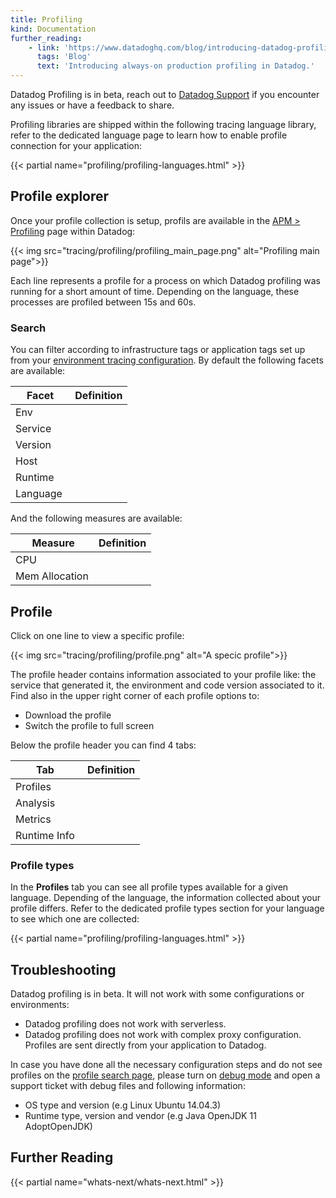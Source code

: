 ```yaml
---
title: Profiling
kind: Documentation
further_reading:
    - link: 'https://www.datadoghq.com/blog/introducing-datadog-profiling/'
      tags: 'Blog'
      text: 'Introducing always-on production profiling in Datadog.'
---
```


<div class="alert alert-info">
Datadog Profiling is in beta, reach out to <a href="/help/">Datadog Support</a> if you encounter any issues or have a feedback to share.
</div>

Profiling libraries are shipped within the following tracing language library, refer to the dedicated language page to learn how to enable profile connection for your application:

{{< partial name="profiling/profiling-languages.html" >}}

## Profile explorer

Once your profile collection is setup, profils are available in the [APM > Profiling][1] page within Datadog:

{{< img src="tracing/profiling/profiling_main_page.png" alt="Profiling main page">}}

Each line represents a profile for a process on which Datadog profiling was running for a short amount of time. Depending on the language, these processes are profiled between 15s and 60s.

### Search

You can filter according to infrastructure tags or application tags set up from your [environment tracing configuration][2]. By default the following facets are available:

|  Facet   |  Definition |
| -------- | ----------- |
| Env      |             |
| Service  |             |
| Version  |             |
| Host     |             |
| Runtime  |             |
| Language |             |

And the following measures are available:

|  Measure        | Definition |
| --------------- | ---------- |
| CPU             |            |
| Mem Allocation  |            |

## Profile

Click on one line to view a specific profile:

{{< img src="tracing/profiling/profile.png" alt="A specic profile">}}

The profile header contains information associated to your profile like: the service that generated it, the environment and code version associated to it. Find also in the upper right corner of each profile options to:

- Download the profile
- Switch the profile to full screen

Below the profile header you can find 4 tabs:

| Tab          |  Definition |
| ------------ | ----------- |
| Profiles     |             |
| Analysis     |             |
| Metrics      |             |
| Runtime Info |             |

### Profile types

In the **Profiles** tab you can see all profile types available for a given language. Depending of the language, the information collected about your profile differs. Refer to the dedicated profile types section for your language to see which one are collected:

{{< partial name="profiling/profiling-languages.html" >}}

## Troubleshooting

Datadog profiling is in beta. It will not work with some configurations or environments:

- Datadog profiling does not work with serverless.
- Datadog profiling does not work with complex proxy configuration. Profiles are sent directly from your application to Datadog.

In case you have done all the necessary configuration steps and do not see profiles on the [profile search page](#search-profiles), please turn on [debug mode][3] and open a support ticket with debug files and following information:

- OS type and version (e.g Linux Ubuntu 14.04.3)
- Runtime type, version and vendor (e.g Java OpenJDK 11 AdoptOpenJDK)

## Further Reading

{{< partial name="whats-next/whats-next.html" >}}

[1]: https://app.datadoghq.com/profiling
[2]: /tracing/send_traces/#configure-your-environment
[3]: /tracing/troubleshooting/#tracer-debug-mode
